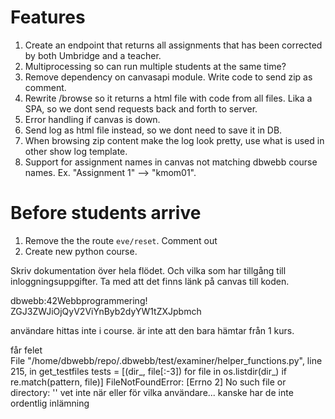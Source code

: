 # Features
1. Create an endpoint that returns all assignments that has been corrected by both Umbridge and a teacher.
1. Multiprocessing so can run multiple students at the same time?
1. Remove dependency on canvasapi module. Write code to send zip as comment.
1. Rewrite /browse so it returns a html file with code from all files. Lika a SPA, so we dont send requests back and forth to server.
1. Error handling if canvas is down.
1. Send log as html file instead, so we dont need to save it in DB.
1. When browsing zip content make the log look pretty, use what is used in other show log template.
1. Support for assignment names in canvas not matching dbwebb course names. Ex. "Assignment 1" --> "kmom01".

# Before students arrive

1. Remove the the route `eve/reset`. Comment out
1. Create new python course.




Skriv dokumentation över hela flödet. Och vilka som har tillgång till inloggningsuppgifter. Ta med att det finns länk på canvas till koden. 


dbwebb:42Webbprogrammering!
ZGJ3ZWJiOjQyV2ViYnByb2dyYW1tZXJpbmch

användare hittas inte i course. är inte att den bara hämtar från 1 kurs.

får felet   
File "/home/dbwebb/repo/.dbwebb/test/examiner/helper_functions.py", line 215, in get_testfiles 
    tests = [(dir_, file[:-3]) for file in os.listdir(dir_) if re.match(pattern, file)] 
FileNotFoundError: [Errno 2] No such file or directory: ''
vet inte när eller för vilka användare... kanske har de inte ordentlig inlämning